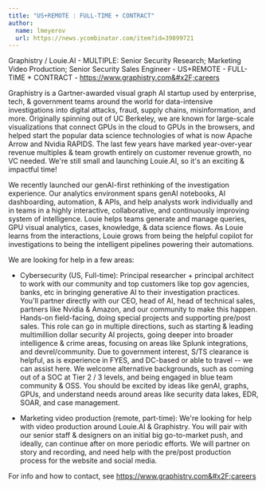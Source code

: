```yaml
---
title: "US+REMOTE : FULL-TIME + CONTRACT"
author:
  name: lmeyerov
  url: https://news.ycombinator.com/item?id=39899721
---
```

Graphistry &#x2F; Louie.AI  - MULTIPLE: Senior Security Research; Marketing Video Production; Senior Security Sales Engineer - US+REMOTE - FULL-TIME + CONTRACT - <a href="https:&#x2F;&#x2F;www.graphistry.com&#x2F;careers" rel="nofollow">https:&#x2F;&#x2F;www.graphistry.com&#x2F;careers</a>

Graphistry is a Gartner-awarded visual graph AI startup used by enterprise, tech, &amp; government teams around the world for data-intensive investigations into digital attacks, fraud, supply chains, misinformation, and more. Originally spinning out of UC Berkeley, we are known for large-scale visualizations that connect GPUs in the cloud to GPUs in the browsers, and helped start the popular data science technologies of what is now Apache Arrow and Nvidia RAPIDS. The last few years have marked year-over-year revenue multiples &amp; team growth entirely on customer revenue growth, no VC needed. We&#x27;re still small and launching Louie.AI, so it&#x27;s an exciting &amp; impactful time!

We recently launched our genAI-first rethinking of the investigation experience. Our analytics environment spans genAI notebooks, AI dashboarding, automation, &amp; APIs, and help analysts work individually and in teams in a highly interactive, collaborative, and continuously improving system of intelligence. Louie helps teams generate and manage queries, GPU visual analytics, cases, knowledge, &amp; data science flows. As Louie learns from the interactions, Louie grows from being the helpful copilot for investigations to being the intelligent pipelines powering their automations.

We are looking for help in a few areas:

* Cybersecurity (US, Full-time): Principal researcher + principal architect to work with our community and top customers like top gov agencies, banks, etc in bringing generative AI to their investigation practices. You&#x27;ll partner directly with our CEO, head of AI, head of technical sales, partners like Nvidia &amp; Amazon, and our community to make this happen. Hands-on field-facing, doing special projects and supporting pre&#x2F;post sales. This role can go in multiple directions, such as starting &amp; leading multimillion dollar security AI projects, going deeper into broader intelligence &amp; crime areas, focusing on areas like Splunk integrations, and devrel&#x2F;community. Due to government interest, S&#x2F;TS clearance is helpful, as is experience in FYES, and  DC-based or able to travel -- we can assist here. We welcome alternative backgrounds, such as coming out of a SOC at Tier 2 &#x2F; 3 levels, and being engaged in blue team community &amp; OSS. You should be excited by ideas like genAI, graphs, GPUs, and understand needs around areas like security data lakes, EDR, SOAR, and case management.

* Marketing video production (remote, part-time): We&#x27;re looking for help with video production around Louie.AI &amp; Graphistry. You will pair with our senior staff &amp; designers on an initial big go-to-market push, and ideally, can continue after on more periodic efforts. We will partner on  story and recording, and need help with the pre&#x2F;post production process for the website and social media.

For info and how to contact, see <a href="https:&#x2F;&#x2F;www.graphistry.com&#x2F;careers" rel="nofollow">https:&#x2F;&#x2F;www.graphistry.com&#x2F;careers</a>
